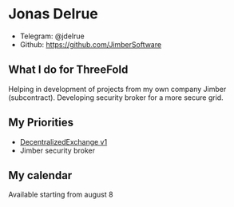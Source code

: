 # Jonas Delrue

* Telegram: @jdelrue
* Github: https://github.com/JimberSoftware

## What I do for ThreeFold
Helping in development of projects from my own company Jimber (subcontract). Developing security broker for a more secure grid.

## My Priorities
- [DecentralizedExchange v1](https://github.com/JimberSoftware/DecentralizedExchange/blob/master/README.md)
- Jimber security broker

## My calendar
Available starting from august 8

